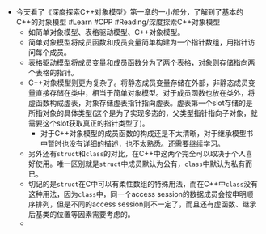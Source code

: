 - 今天看了《深度探索C++对象模型》第一章的一小部分，了解到了基本的C++的对象模型 #Learn #CPP #Reading/深度探索C++对象模型
	- 如简单对象模型、表格驱动模型、C++对象模型。
	- 简单对象模型将成员函数和成员变量简单构建为一个指针数组，用指针访问每个成员。
	- 表格驱动模型将成员变量和成员函数分为了两个表格，对象则存储指向两个表格的指针。
	- C++对象模型则更为复杂了。将静态成员变量存储在外部，非静态成员变量直接存储在类中，相当于简单对象模型。对于成员函数也放在类外，将虚函数构成虚表，对象存储虚表指针指向虚表。虚表第一个slot存储的是所指对象的具体类型(这个是为了实现多态的，父类型指针指向子对象，就需要这个slot获取真正的指针类型了)。
		- 对于C++对象模型的成员函数的构成还是不太清晰，对于继承模型书中暂时也没有详细的描述，也不太熟悉。还需要继续学习。
	- 另外还有`struct`和`class`的对比，在C++中这两个完全可以取决于个人喜好使用。唯一区别就是`struct`中成员默认为公有，`class`中默认为私有而已。
	- 切记的是`struct`在C中可以有柔性数组的特殊用法，而在C++中`class`没有这种用法，因为`class`中，同一个access session的数据成员会按申明顺序排列，但是不同的access session则不一定了，而且还有虚函数、继承后基类的位置等因素需要考虑的。
	-